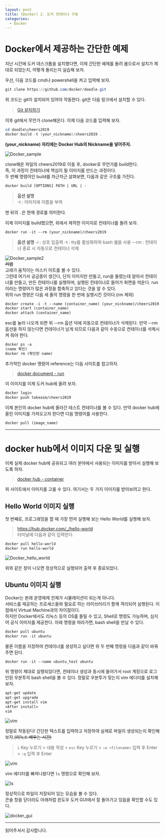 ```yaml
---
layout: post
title: (Docker) 2. 도커 컨테이너 구동
categories:
  - Docker
---
```


# Docker에서 제공하는 간단한 예제

지난 시간에 도커 데스크톱을 설치했다면, 이제 간단한 예제를 돌려 봄으로서 설치가 제대로 되었는지, 어떻게 돌리는지 실습해 보자.  

우선, 다음 코드를 cmd나 powershell을 켜고 입력해 보자.  

```powershell
git clone https://github.com/docker/doodle.git
```  

위 코드는 git이 설치되어 있어야 작동한다. git은 다음 링크에서 설치할 수 있다.
> [Git 설치하기](https://git-scm.com/downloads)

이후 git에서 무언가 clone해온다. 이제 다음 코드를 입력해 보자.  

```powershell
cd doodle\cheers2019
docker build -t (your_nickname)/cheers2019 .
```
**(your_nickname) 자리에는 Docker Hub의 Nickname을 넣어주자.**

![Docker_sample](/assets/images/Docker/2_docker_container/sample_1.PNG)  

clone해온 파일의 cheers2019로 이동 후, docker로 무언가를 build한다.  
즉, 이 과정이 컨테이너에 핵심이 될 이미지를 만드는 과정이다.  
두 번째 명령어인 build를 차근차근 살펴보면, 다음과 같은 구조를 가진다.  

```dockerfile
docker build [OPTIONS] PATH | URL | -
```

> __옵션 설명__  
> -t : 이미지에 이름을 부여

맨 뒤의 `.`은 현재 경로를 의미한다.  

이제 이미지를 build했으면, 위에서 제작한 이미지로 컨테이너를 돌려 보자.

```dockerfile
docker run -it --rm (your_nickname)/cheers2019
```
> __옵션 설명__
> -i : 상호 입출력
> -t : tty를 활성화하여 bash 쉘을 사용
> --rm : 컨테이너 종료 시 자동으로 컨테이너 삭제 

![Docker_sample2](/assets/images/Docker/2_docker_container/sample_2.PNG)  
~~커엽~~  
고래가 움직이는 아스키 아트를 볼 수 있다.  
그런데 여기서 궁금증이 생긴다, 단지 이미지만 만들고, run을 돌렸는데 알아서 컨테이너를 만들고, 만든 컨테이너를 실행하며, 실행된 컨테이너로 들어가 화면을 띄운다. run이라는 명령어가 많은 과정을 함축하고 있다는 것을 알 수 있다.  
위의 run 명령은 다음 세 줄의 명령을 한 번에 실행시킨 것이다.(rm 제외)  

```dockerfile
docker create -i -t --name (container_name) (your_nickname)/cheers2019
docker start (container_name)
docker attach (container_name)
```
esc를 눌러 나오게 되면 위 --rm 옵션 덕에 자동으로 컨테이너가 삭제된다. 만약 --rm 옵션을 하지 않는다면 컨테이너가 남게 되므로 다음과 같이 수동으로 컨테이너를 삭제시켜 줘야 한다.  

```dockerfile
docker ps -a
(name 확인)
docker rm (확인한 name)
```

추가적인 docker 명령어 reference는 다음 사이트를 참고하자.  
> [docker document - run](https://docs.docker.com/engine/reference/run/)  

이 이미지를 이제 도커 hub에 올려 보자.

```dockerfile
docker login
docker push takeaim/cheers2019
```

이제 본인의 docker hub에 올라간 테스트 컨테이너를 볼 수 있다. 만약 docker hub에 올린 이미지를 가져오고자 한다면 다음 명령어를 사용한다.  
```dockerfile
docker pull (image_name)
```

---

# docker hub에서 이미지 다운 및 실행

이제 실제 docker hub에 공유되고 여러 분야에서 사용되는 이미지를 받아서 실행해 보도록 하자.  
> [docker hub - container](https://hub.docker.com/search?q=&type=image)  

위 사이트에서 이미지를 고를 수 있다. 여기서는 두 가지 이미지를 받아보려고 한다.  

## Hello World 이미지 실행

첫 번째로, 프로그래밍을 할 때 가장 먼저 실행해 보는 Hello World를 실행해 보자. 
> https://hub.docker.com/_/hello-world  
터미널에 다음과 같이 입력한다.

```dockerfile
docker pull hello-world
docker run hello-world
```
![Docker_hello_world](/assets/images/Docker/2_docker_container/hello_world.PNG)  

위와 같은 창이 나오면 정상적으로 실행되어 출력 후 종료되었다.

## Ubuntu 이미지 실행
Docker는 본래 운영체제 전체가 시뮬레이션이 되는게 아니다.  
서비스를 제공하는 프로세스들와 필요로 하는 라이브러리가 함께 격리되어 실행된다. 이 점에서 Virtual Machine과의 차이점이다.  
하지만 Docker에서도 리눅스 등의 OS를 돌릴 수 있고, Shell로 명령도 가능하며, 심지어 공식 이미지를 제공한다. 아래 명령을 따라가면, bash shell을 만날 수 있다.

```dockerfile
docker pull ubuntu
docker run -it ubuntu
```

물론 이름을 지정하여 컨테이너를 생성하고 싶다면 위 두 번째 명령을 다음과 같이 바꿔주면 된다.  

```dockerfile
docker run -it --name ubuntu_test ubuntu
```
위 명령이 제대로 실행되었다면, 컨테이너 생성과 동시에 들어가서 root 계정으로 로그인된 우분투의 bash shell을 볼 수 있다. 정말로 우분투가 맞는지 vim 에디터를 설치해 보자.  

```dockerfile
apt-get update
apt-get upgrade
apt-get install vim
<After install>
vim
```

![vim](/assets/images/Docker/2_docker_container/vim.PNG)  

정말로 작동된다! 간단한 텍스트를 입력하고 저장하여 실제로 파일이 생성되는지 확인해 보자.~~(리눅스 배우는 시간)~~  

> `i` Key 누르기 > 내용 작성 > `esc` Key 누르기 > `:w <filename>` 입력 후 Enter > `:q` 입력 후 Enter  

![vim](/assets/images/Docker/2_docker_container/vim_edit.PNG)  

vim 에디터를 빠져나왔다면 `ls` 명령으로 확인해 보자.

![ls](/assets/images/Docker/2_docker_container/ls.PNG)  

정상적으로 파일이 저장되어 있는 모습을 볼 수 있다.  
콘솔 창을 닫더라도 아래처럼 윈도우 도커 GUI에서 잘 돌아가고 있음을 확인할 수도 있다.  

![docker_gui](/assets/images/Docker/2_docker_container/docker_gui.PNG)  



---  
 
 읽어주셔서 감사합니다.


